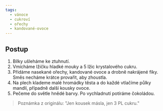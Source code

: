 ```yaml
---
tags:
  - vánoce
  - cukroví
  - ořechy
  - kandované-ovoce
---
```


## Postup
1. Bílky ušleháme ke ztuhnutí.
2. Vmícháme lžičku hladké mouky a 5 lžic krystalového cukru.
3. Přidáme nasekané ořechy, kandované ovoce a drobně nakrájené fíky. Směs necháme krátce provařit, aby zhoustla.
4. Na plech klademe malé hromádky těsta a do každé vtlačíme půlky mandlí, případně další kousky ovoce.
5. Pečeme do světle hnědé barvy. Po vychladnutí potíráme čokoládou.

> Poznámka z originálu: "Jen kousek másla, jen 3 PL cukru."
<!--stackedit_data:
eyJoaXN0b3J5IjpbLTEyNDAyMDQzNDhdfQ==
-->